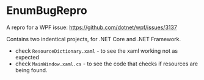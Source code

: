 # EnumBugRepro
A repro for a WPF issue: https://github.com/dotnet/wpf/issues/3137

Contains two indentical projects, for .NET Core and .NET Framework.

- check `ResourceDictionary.xaml` - to see the xaml working not as expected
- check `MainWindow.xaml.cs` - to see the code that checks if resources are being found.
